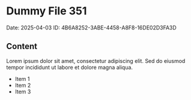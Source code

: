 # Dummy File 351

Date: 2025-04-03
ID: 4B6A8252-3ABE-4458-A8F8-16DE02D3FA3D

## Content

Lorem ipsum dolor sit amet, consectetur adipiscing elit.
Sed do eiusmod tempor incididunt ut labore et dolore magna aliqua.

* Item 1
* Item 2
* Item 3

